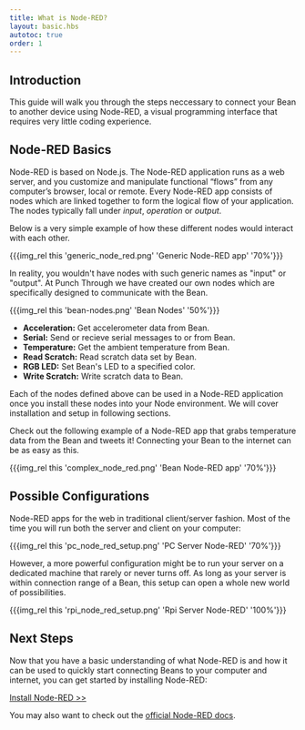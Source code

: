 ```yaml
---
title: What is Node-RED?
layout: basic.hbs
autotoc: true
order: 1
---
```


## Introduction

This guide will walk you through the steps neccessary to connect your Bean to another device using Node-RED, a visual programming interface that requires very little coding experience.

## Node-RED Basics
 
Node-RED is based on Node.js. The Node-RED application runs as a web server, and you customize and manipulate functional “flows” from any computer’s browser, local or remote. Every Node-RED app consists of nodes which are linked together to form the logical flow of your application. The nodes typically fall under _input_, _operation_ or _output_.

Below is a very simple example of how these different nodes would interact with each other.

{{{img_rel this 'generic_node_red.png' 'Generic Node-RED app' '70%'}}}

In reality, you wouldn't have nodes with such generic names as "input" or "output". At Punch Through we have created our own nodes which are specifically designed to communicate with the Bean.

{{{img_rel this 'bean-nodes.png' 'Bean Nodes' '50%'}}}

* __Acceleration:__ Get accelerometer data from Bean.
* __Serial:__ Send or recieve serial messages to or from Bean.
* __Temperature:__ Get the ambient temperature from Bean.
* __Read Scratch:__ Read scratch data set by Bean. 
* __RGB LED:__ Set Bean's LED to a specified color.
* __Write Scratch:__ Write scratch data to Bean. 

Each of the nodes defined above can be used in a Node-RED application once you install these nodes into your Node environment. We will cover installation and setup in following sections.

Check out the following example of a Node-RED app that grabs temperature data from the Bean and tweets it! Connecting your Bean to the internet can be as easy as this.

{{{img_rel this 'complex_node_red.png' 'Bean Node-RED app' '70%'}}}

## Possible Configurations

Node-RED apps for the web in traditional client/server fashion. Most of the time you will run both the server and client on your computer:

{{{img_rel this 'pc_node_red_setup.png' 'PC Server Node-RED' '70%'}}}

However, a more powerful configuration might be to run your server on a dedicated machine that rarely or never turns off. As long as your server is within connection range of a Bean, this setup can open a whole new world of possibilities.

{{{img_rel this 'rpi_node_red_setup.png' 'Rpi Server Node-RED' '100%'}}}

## Next Steps

Now that you have a basic understanding of what Node-RED is and how it can be used to quickly start connecting Beans to your computer and internet, you can get started by installing Node-RED:

[Install Node-RED >>](../installation)

You may also want to check out the [official Node-RED docs](http://nodered.org/docs/).
